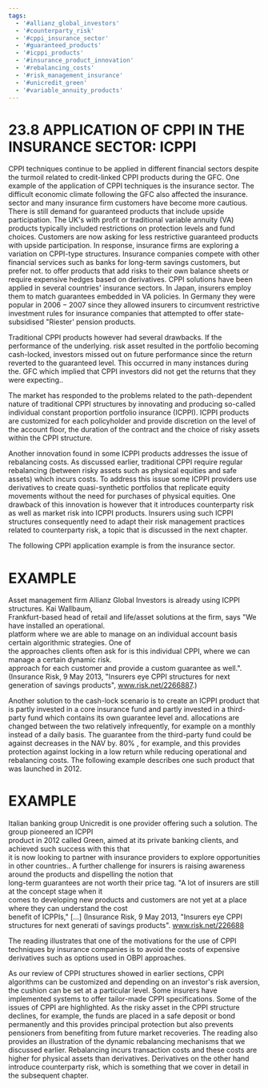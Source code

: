 ```yaml
---
tags:
  - '#allianz_global_investors'
  - '#counterparty_risk'
  - '#cppi_insurance_sector'
  - '#guaranteed_products'
  - '#icppi_products'
  - '#insurance_product_innovation'
  - '#rebalancing_costs'
  - '#risk_management_insurance'
  - '#unicredit_green'
  - '#variable_annuity_products'
---
```

# 23.8 APPLICATION OF CPPI IN THE INSURANCE SECTOR: ICPPI  

CPPI techniques continue to be applied in different financial sectors despite the turmoil related to credit-linked CPPI products during the GFC. One example of the application of CPPI techniques is the insurance sector. The difficult economic climate following the GFC also affected the insurance. sector and many insurance firm customers have become more cautious. There is still demand for guaranteed products that include upside participation. The UK's with profit or traditional variable annuity (VA) products typically included restrictions on protection levels and fund choices. Customers are now asking for less restrictive guaranteed products with upside participation. In response, insurance firms are exploring a variation on CPPI-type structures. Insurance companies compete with other financial services such as banks for long-term savings customers, but prefer not. to offer products that add risks to their own balance sheets or require expensive hedges based on derivatives. CPPI solutions have been applied in several countries' insurance sectors. In Japan, insurers employ them to match guarantees embedded in VA policies. In Germany they were popular in $2006{-}2007$ since they allowed insurers to circumvent restrictive investment rules for insurance companies that attempted to offer state-subsidised "Riester' pension products.  

Traditional CPPI products however had several drawbacks. If the performance of the underlying. risk asset resulted in the portfolio becoming cash-locked, investors missed out on future performance since the return reverted to the guaranteed level. This occurred in many instances during the. GFC which implied that CPPI investors did not get the returns that they were expecting..  

The market has responded to the problems related to the path-dependent nature of traditional CPPI structures by innovating and producing so-called individual constant proportion portfolio insurance (ICPPI). ICPPI products are customized for each policyholder and provide discretion on the level of the account floor, the duration of the contract and the choice of risky assets within the CPPI structure.  

Another innovation found in some ICPPI products addresses the issue of rebalancing costs. As discussed earlier, traditional CPPI require regular rebalancing (between risky assets such as physical equities and safe assets) which incurs costs. To address this issue some ICPPI providers use derivatives to create quasi-synthetic portfolios that replicate equity movements without the need for purchases of physical equities. One drawback of this innovation is however that it introduces counterparty risk as well as market risk into ICPPI products. Insurers using such ICPPI structures consequently need to adapt their risk management practices related to counterparty risk, a topic that is discussed in the next chapter.  

The following CPPI application example is from the insurance sector.  

# EXAMPLE  

Asset management firm Allianz Global Investors is already using ICPPI structures. Kai Wallbaum,   
Frankfurt-based head of retail and life/asset solutions at the firm, says "We have installed an operational.   
platform where we are able to manage on an individual account basis certain algorithmic strategies. One of   
the approaches clients often ask for is this individual CPPI, where we can manage a certain dynamic risk.   
approach for each customer and provide a custom guarantee as well.". (Insurance Risk, 9 May 2013, "Insurers eye CPPI structures for next generation of savings products", www.risk.net/2266887.)  

Another solution to the cash-lock scenario is to create an ICPPI product that is partly invested in a core insurance fund and partly invested in a third-party fund which contains its own guarantee level and. allocations are changed between the two relatively infrequently, for example on a monthly instead of a daily basis. The guarantee from the third-party fund could be against decreases in the NAV by. $80\%$ , for example, and this provides protection against locking in a low return while reducing operational and rebalancing costs. The following example describes one such product that was launched in 2012.  

# EXAMPLE  

Italian banking group Unicredit is one provider offering such a solution. The group pioneered an ICPPI   
product in 2012 called Green, aimed at its private banking clients, and achieved such success with this that   
it is now looking to partner with insurance providers to explore opportunities in other countries.. A further challenge for insurers is raising awareness around the products and dispelling the notion that   
long-term guarantees are not worth their price tag. "A lot of insurers are still at the concept stage when it   
comes to developing new products and customers are not yet at a place where they can understand the cost  
benefit of ICPPIs," [...] (Insurance Risk, 9 May 2013, "Insurers eye CPPI structures for next generati of savings products". www.risk.net/226688  

The reading illustrates that one of the motivations for the use of CPPI techniques by insurance companies is to avoid the costs of expensive derivatives such as options used in OBPI approaches.  

As our review of CPPI structures showed in earlier sections, CPPI algorithms can be customized and depending on an investor's risk aversion, the cushion can be set at a particular level. Some insurers have implemented systems to offer tailor-made CPPI specifications. Some of the issues of CPPI are highlighted. As the risky asset in the CPPI structure declines, for example, the funds are placed in a safe deposit or bond permanently and this provides principal protection but also prevents pensioners from benefiting from future market recoveries. The reading also provides an illustration of the dynamic rebalancing mechanisms that we discussed earlier. Rebalancing incurs transaction costs and these costs are higher for physical assets than derivatives. Derivatives on the other hand introduce counterparty risk, which is something that we cover in detail in the subsequent chapter.  
